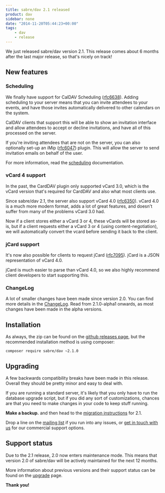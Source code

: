 ```yaml
---
title: sabre/dav 2.1 released
product: dav
sidebar: none
date: "2014-11-20T05:44:23+00:00"
tags:
    - dav
    - release
---
```


We just released sabre/dav version 2.1. This release comes about 6 months
after the last major release, so that's nicely on track!


New features
------------

### Scheduling

We finally have support for CalDAV Scheduling ([rfc6638][rfc6638]). Adding
scheduling to your server means that you can invite attendees to your events,
and have those invites automatically delivered to other calendars on the
system.

CalDAV clients that support this will be able to show an invitation interface
and allow attendees to accept or decline invitations, and have all of this
processed on the server.

If you're inviting attendees that are not on the server, you can also
optionally set-up an iMip ([rfc6047][rfc6047]) plugin. This will allow the
server to send invitation emails on behalf of the user.

For more information, read the [scheduling](/dav/scheduling/) documentation.


### vCard 4 support

In the past, the CardDAV plugin only supported vCard 3.0, which is the vCard
version that's required for CardDAV and also what most clients use.

Since sabre/dav 2.1, the server also support vCard 4.0 ([rfc6350][rfc6350]).
vCard 4.0 is a much more modern format, adds a lot of great features, and
doesn't suffer from many of the problems vCard 3.0 had.

Now if a client stores either a vCard 3 or 4, these vCards will be stored
as-is, but if a client requests either a vCard 3 or 4 (using
content-negotiation), we will automatically convert the vcard before sending
it back to the client.


### jCard support

It's now also possible for clients to request jCard ([rfc7095][rfc7095]).
jCard is a JSON representation of vCard 4.0.

jCard is much easier to parse than vCard 4.0, so we also highly recommend
client developers to start supporting this.


### ChangeLog

A lot of smaller changes have been made since version 2.0. You can find more
details in the [ChangeLog][1]. Read from 2.1.0-alpha1 onwards, as most changes
have been made in the alpha versions.


Installation
------------

As always, the zip can be found on the [github releases page][2], but the
recommended installation method is using composer:

    composer require sabre/dav ~2.1.0


Upgrading
---------

A few backwards compatibility breaks have been made in this release. Overall
they should be pretty minor and easy to deal with.

If you are running a standard server, it's likely that you only have to run
the database upgrade script, but if you did any sort of customizations,
chances are that you need to make changes in your code to keep stuff running.

**Make a backup.** and then head to the [migration instructions][3] for 2.1.

Drop a line on the [mailing list][4] if you run into any issues, or
[get in touch with us][6] for our commercial support options.


Support status
--------------

Due to the 2.1 release, 2.0 now enters maintenance mode. This means that
version 2.0 of sabre/dav will be actively maintained for the next 12 months.

More information about previous versions and their support status can be found
on the [upgrade][5] page.


**Thank you!**


[1]: https://github.com/sabre-io/dav/blob/2.1.0/ChangeLog.md
[2]: https://github.com/sabre-io/dav/releases
[3]: https://sabre.io/dav/upgrade/2.0-to-2.1/
[4]: https://groups.google.com/group/sabredav-discuss
[5]: https://sabre.io/dav/upgrading/
[6]: https://sabre.io/support/
[rfc6047]: https://tools.ietf.org/html/rfc6047
[rfc6638]: https://tools.ietf.org/html/rfc6638
[rfc6350]: https://tools.ietf.org/html/rfc6350
[rfc7095]: https://tools.ietf.org/html/rfc7095

